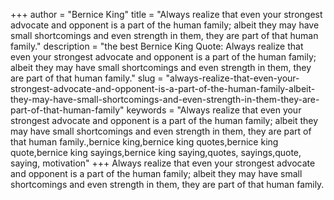 +++
author = "Bernice King"
title = "Always realize that even your strongest advocate and opponent is a part of the human family; albeit they may have small shortcomings and even strength in them, they are part of that human family."
description = "the best Bernice King Quote: Always realize that even your strongest advocate and opponent is a part of the human family; albeit they may have small shortcomings and even strength in them, they are part of that human family."
slug = "always-realize-that-even-your-strongest-advocate-and-opponent-is-a-part-of-the-human-family-albeit-they-may-have-small-shortcomings-and-even-strength-in-them-they-are-part-of-that-human-family"
keywords = "Always realize that even your strongest advocate and opponent is a part of the human family; albeit they may have small shortcomings and even strength in them, they are part of that human family.,bernice king,bernice king quotes,bernice king quote,bernice king sayings,bernice king saying,quotes, sayings,quote, saying, motivation"
+++
Always realize that even your strongest advocate and opponent is a part of the human family; albeit they may have small shortcomings and even strength in them, they are part of that human family.
